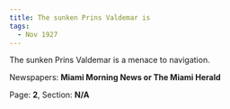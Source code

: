 ```yaml
---  
title: The sunken Prins Valdemar is  
tags:  
  - Nov 1927  
---  
```

  
The sunken Prins Valdemar is a menace to navigation.  
  
Newspapers: **Miami Morning News or The Miami Herald**  
  
Page: **2**, Section: **N/A** 
